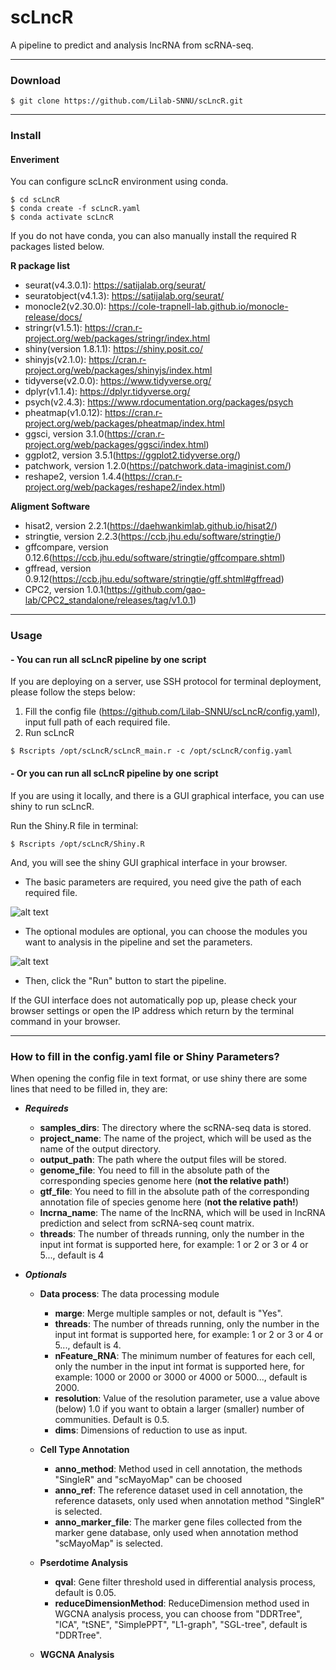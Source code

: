 # scLncR
A pipeline to predict and analysis lncRNA from scRNA-seq.

---
### Download
```shell
$ git clone https://github.com/Lilab-SNNU/scLncR.git
```
---

### Install
#### Enveriment 

You can configure scLncR environment using conda.
```shell
$ cd scLncR
$ conda create -f scLncR.yaml 
$ conda activate scLncR
```

If you do not have conda, you can also manually install the required R packages listed below.

**R package list**
- seurat(v4.3.0.1): https://satijalab.org/seurat/
- seuratobject(v4.1.3): https://satijalab.org/seurat/
- monocle2(v2.30.0): https://cole-trapnell-lab.github.io/monocle-release/docs/
- stringr(v1.5.1): https://cran.r-project.org/web/packages/stringr/index.html
- shiny(version 1.8.1.1): https://shiny.posit.co/
- shinyjs(v2.1.0): https://cran.r-project.org/web/packages/shinyjs/index.html
- tidyverse(v2.0.0): https://www.tidyverse.org/
- dplyr(v1.1.4): https://dplyr.tidyverse.org/
- psych(v2.4.3): https://www.rdocumentation.org/packages/psych
- pheatmap(v1.0.12): https://cran.r-project.org/web/packages/pheatmap/index.html
- ggsci, version 3.1.0(https://cran.r-project.org/web/packages/ggsci/index.html)
- ggplot2, version 3.5.1(https://ggplot2.tidyverse.org/)
- patchwork, version 1.2.0(https://patchwork.data-imaginist.com/)
- reshape2, version 1.4.4(https://cran.r-project.org/web/packages/reshape2/index.html)


**Aligment Software**
- hisat2,  version  2.2.1(https://daehwankimlab.github.io/hisat2/)
- stringtie,  version  2.2.3(https://ccb.jhu.edu/software/stringtie/)
- gffcompare, version 0.12.6(https://ccb.jhu.edu/software/stringtie/gffcompare.shtml)
- gffread, version 0.9.12(https://ccb.jhu.edu/software/stringtie/gff.shtml#gffread)
- CPC2, version 1.0.1(https://github.com/gao-lab/CPC2_standalone/releases/tag/v1.0.1)
---

### Usage
#### - You can run all scLncR pipeline by one script
If you are deploying on a server, use SSH protocol for terminal deployment, please follow the steps below:
1. Fill the config file (https://github.com/Lilab-SNNU/scLncR/config.yaml), input full path of each required file.
2. Run scLncR
``` shell
$ Rscripts /opt/scLncR/scLncR_main.r -c /opt/scLncR/config.yaml
```

#### - Or you can run all scLncR pipeline by one script
If you are using it locally, and there is a GUI graphical interface, you can use shiny to run scLncR.

Run the Shiny.R file in terminal:
```shell
$ Rscripts /opt/scLncR/Shiny.R
```
  And, you will see the shiny GUI graphical interface in your browser. 

- The basic parameters are required, you need give the path of each required file.

![alt text](2025-05-13_17-01.png)

- The optional modules are optional, you can choose the modules you want to analysis in the pipeline and set the parameters.

![alt text](2025-05-13_17-12.png)

- Then, click the "Run" button to start the pipeline.

If the GUI interface does not automatically pop up, please check your browser settings or open the IP address which return by the terminal command in your browser.

---
### How to fill in the config.yaml file or Shiny Parameters? 
When opening the config file in text format, or use shiny there are some lines that need to be filled in, they are:
- ***Requireds***
  - **samples_dirs**: The directory where the scRNA-seq data is stored.
  - **project_name**: The name of the project, which will be used as the name of the output directory.
  - **output_path**: The path where the output files will be stored.
  - **genome_file**: You need to fill in the absolute path of the corresponding species genome here (**not the relative path!**)
  - **gtf_file**: You need to fill in the absolute path of the corresponding annotation file of species genome here (**not the relative path!**)
  - **lncrna_name**: The name of the lncRNA, which will be used in lncRNA prediction and select from scRNA-seq count matrix.
  - **threads**: The number of threads running, only the number in the input int format is supported here, for example: 1 or 2 or 3 or 4 or 5..., default is 4

- ***Optionals***

  - **Data process**: The data processing module
    - **marge**: Merge multiple samples or not, default is "Yes".
    - **threads**: The number of threads running, only the number in the input int format is supported here, for example: 1 or 2 or 3 or 4 or 5..., default is 4.
    - **nFeature_RNA**: The minimum number of features for each cell, only the number in the input int format is supported here, for example: 1000 or 2000 or 3000 or 4000 or 5000..., default is 2000.
    - **resolution**: Value of the resolution parameter, use a value above (below) 1.0 if you want to obtain a larger (smaller) number of communities. Default is 0.5.
    - **dims**: Dimensions of reduction to use as input.
  
  - **Cell Type Annotation**
    - **anno_method**: Method used in cell annotation, the methods "SingleR" and "scMayoMap" can be choosed 
    - **anno_ref**: The reference dataset used in cell annotation, the reference datasets, only used when annotation method "SingleR" is selected.
    - **anno_marker_file**: The marker gene files collected from the marker gene database, only used when annotation method "scMayoMap" is selected.
  
  - **Pserdotime Analysis**
    - **qval**: Gene filter threshold used in differential analysis process, default is 0.05.
    - **reduceDimensionMethod**: ReduceDimension method used in WGCNA analysis process, you can choose from "DDRTree", "ICA", "tSNE", "SimplePPT", "L1-graph", "SGL-tree", default is "DDRTree".

  - **WGCNA Analysis**
